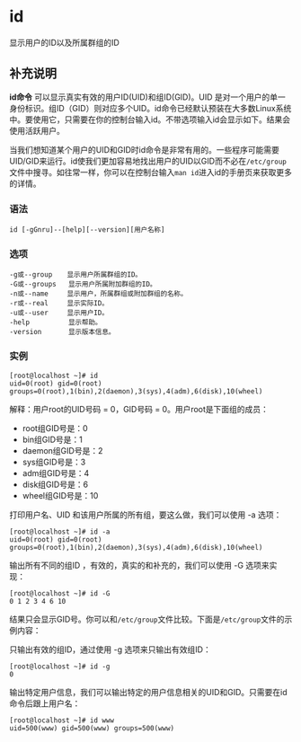 id
===

显示用户的ID以及所属群组的ID

## 补充说明

**id命令** 可以显示真实有效的用户ID(UID)和组ID(GID)。UID 是对一个用户的单一身份标识。组ID（GID）则对应多个UID。id命令已经默认预装在大多数Linux系统中。要使用它，只需要在你的控制台输入id。不带选项输入id会显示如下。结果会使用活跃用户。

当我们想知道某个用户的UID和GID时id命令是非常有用的。一些程序可能需要UID/GID来运行。id使我们更加容易地找出用户的UID以GID而不必在`/etc/group`文件中搜寻。如往常一样，你可以在控制台输入`man id`进入id的手册页来获取更多的详情。

### 语法  

```
id [-gGnru]--[help][--version][用户名称]
```

### 选项  

```
-g或--group 　 显示用户所属群组的ID。
-G或--groups   显示用户所属附加群组的ID。
-n或--name 　  显示用户，所属群组或附加群组的名称。
-r或--real 　  显示实际ID。
-u或--user 　  显示用户ID。
-help 　       显示帮助。
-version 　    显示版本信息。
```

### 实例  

```
[root@localhost ~]# id
uid=0(root) gid=0(root) groups=0(root),1(bin),2(daemon),3(sys),4(adm),6(disk),10(wheel)
```

解释：用户root的UID号码 = 0，GID号码 = 0。用户root是下面组的成员：

*   root组GID号是：0
*   bin组GID号是：1
*   daemon组GID号是：2
*   sys组GID号是：3
*   adm组GID号是：4
*   disk组GID号是：6
*   wheel组GID号是：10

打印用户名、UID 和该用户所属的所有组，要这么做，我们可以使用 -a 选项：

```
[root@localhost ~]# id -a
uid=0(root) gid=0(root) groups=0(root),1(bin),2(daemon),3(sys),4(adm),6(disk),10(wheel)
```

输出所有不同的组ID ，有效的，真实的和补充的，我们可以使用 -G 选项来实现：

```
[root@localhost ~]# id -G
0 1 2 3 4 6 10
```

结果只会显示GID号。你可以和`/etc/group`文件比较。下面是`/etc/group`文件的示例内容：

只输出有效的组ID，通过使用 -g 选项来只输出有效组ID：

```
[root@localhost ~]# id -g
0
```

输出特定用户信息，我们可以输出特定的用户信息相关的UID和GID。只需要在id命令后跟上用户名：

```
[root@localhost ~]# id www
uid=500(www) gid=500(www) groups=500(www)
```


<!-- Linux命令行搜索引擎：https://jaywcjlove.github.io/linux-command/ -->
